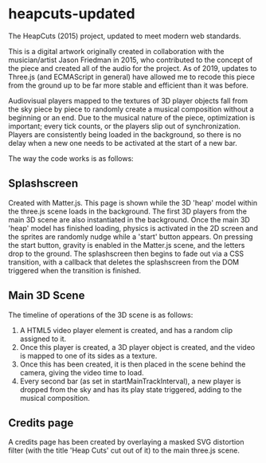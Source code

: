 # heapcuts-updated
The HeapCuts (2015) project, updated to meet modern web standards.

This is a digital artwork originally created in collaboration with the musician/artist Jason Friedman in 2015, who contributed to the concept of the piece and created all of the audio for the project. As of 2019, updates to Three.js (and ECMAScript in general) have allowed me to recode this piece from the ground up to be far more stable and efficient than it was before.

Audiovisual players mapped to the textures of 3D player objects fall from the sky piece by piece to randomly create a musical composition without a beginning or an end. Due to the musical nature of the piece, optimization is important; every tick counts, or the players slip out of synchronization. Players are consistently being loaded in the background, so there is no delay when a new one needs to be activated at the start of a new bar.

The way the code works is as follows:

Splashscreen
------------
Created with Matter.js. This page is shown while the 3D 'heap' model within the three.js scene loads in the background. The first 3D players from the main 3D scene are also instantiated in the background. Once the main 3D 'heap' model has finished loading, physics is activated in the 2D screen and the sprites are randomly nudge while a 'start' button appears. On pressing the start button, gravity is enabled in the Matter.js scene, and the letters drop to the ground. The splashscreen then begins to fade out via a CSS transition, with a callback that deletes the splashscreen from the DOM triggered when the transition is finished.

Main 3D Scene
------------
The timeline of operations of the 3D scene is as follows:
1) A HTML5 video player element is created, and has a random clip assigned to it.
2) Once this player is created, a 3D player object is created, and the video is mapped to one of its sides as a texture.
3) Once this has been created, it is then placed in the scene behind the camera, giving the video time to load.
4) Every second bar (as set in startMainTrackInterval), a new player is dropped from the sky and has its play state triggered, adding to the musical composition.

Credits page
-------------
A credits page has been created by overlaying a masked SVG distortion filter (with the title 'Heap Cuts' cut out of it) to the main three.js scene.
